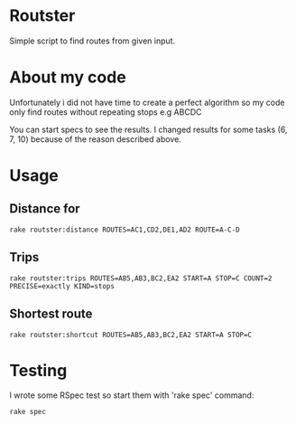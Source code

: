 # Routster

Simple script to find routes from given input.

# About my code

Unfortunately i did not have time to create a perfect algorithm so my code only find routes without repeating stops e.g ABCDC

You can start specs to see the results. I changed results for some tasks (6, 7, 10) because of the reason described above.

# Usage

## Distance for

    rake routster:distance ROUTES=AC1,CD2,DE1,AD2 ROUTE=A-C-D

## Trips

    rake routster:trips ROUTES=AB5,AB3,BC2,EA2 START=A STOP=C COUNT=2 PRECISE=exactly KIND=stops

## Shortest route

    rake routster:shortcut ROUTES=AB5,AB3,BC2,EA2 START=A STOP=C


# Testing

I wrote some RSpec test so start them with 'rake spec' command:

    rake spec
